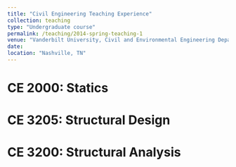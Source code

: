 ```yaml
---
title: "Civil Engineering Teaching Experience"
collection: teaching
type: "Undergraduate course"
permalink: /teaching/2014-spring-teaching-1
venue: "Vanderbilt University, Civil and Environmental Engineering Department"
date: 
location: "Nashville, TN"
---
```


CE 2000: Statics
======

CE 3205: Structural Design
======

CE 3200: Structural Analysis
======
